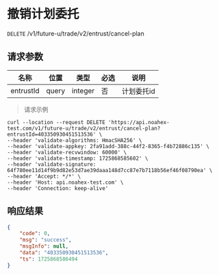 # 撤销计划委托

`DELETE` /v1/future-u/trade/v2/entrust/cancel-plan

## 请求参数

| 名称        | 位置    | 类型      | 必选 | 说明     |
|-----------|-------|---------|----|--------|
| entrustId | query | integer | 否  | 计划委托id |

> 请求示例

```shell
curl --location --request DELETE 'https://api.noahex-test.com/v1/future-u/trade/v2/entrust/cancel-plan?entrustId=403350930451513536' \
--header 'validate-algorithms: HmacSHA256' \
--header 'validate-appkey: 2fa91add-388c-44f2-8365-f4b72886c135' \
--header 'validate-recvwindow: 60000' \
--header 'validate-timestamp: 1725868585602' \
--header 'validate-signature: 64f780ee11d14f9b9d82e53d7ae39daaa148d7cc87e7b7118b56ef46f08790ea' \
--header 'Accept: */*' \
--header 'Host: api.noahex-test.com' \
--header 'Connection: keep-alive'
```

## 响应结果

```json
{
    "code": 0,
    "msg": "success",
    "msgInfo": null,
    "data": "403350930451513536",
    "ts": 1725868586494
}
```

